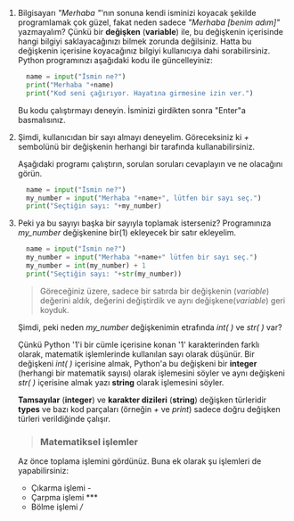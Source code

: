 1. Bilgisayarı *"Merhaba "*'nın sonuna kendi isminizi koyacak şekilde programlamak çok güzel, fakat neden sadece *"Merhaba [benim adım]"* yazmayalım? Çünkü bir **değişken** (**variable**) ile, bu değişkenin içerisinde hangi bilgiyi saklayacağınızı bilmek zorunda değilsiniz. Hatta bu değişkenin içerisine koyacağınız bilgiyi kullanıcıya dahi sorabilirsiniz. Python programınızı aşağıdaki kodu ile güncelleyiniz:
    ```python
      name = input("İsmin ne?")
      print("Merhaba "+name)
      print("Kod seni çağırıyor. Hayatına girmesine izin ver.")
    ```
    Bu kodu çalıştırmayı deneyin. İsminizi girdikten sonra "Enter"a basmalısınız.

2. Şimdi, kullanıcıdan bir sayı almayı deneyelim. Göreceksiniz ki *+* sembolünü bir değişkenin herhangi bir tarafında kullanabilirsiniz.

    Aşağıdaki programı çalıştırın, sorulan soruları cevaplayın ve ne olacağını görün.
    ```python
      name = input("İsmin ne?")
      my_number = input("Merhaba "+name+", lütfen bir sayı seç.")
      print("Seçtiğin sayı: "+my_number)
    ```
3. Peki ya bu sayıyı başka bir sayıyla toplamak isterseniz? Programınıza *my_number* değişkenine bir(1) ekleyecek bir satır ekleyelim.
    ```python
      name = input("İsmin ne?")
      my_number = input("Merhaba "+name+" lütfen bir sayı seç.")
      my_number = int(my_number) + 1
      print("Seçtiğin sayı: "+str(my_number))
    ```
    > Göreceğiniz üzere, sadece bir satırda bir değişkenin (*variable*) değerini aldık, değerini değiştirdik ve aynı değişkene(*variable*) geri koyduk.

    Şimdi, peki neden *my_number* değişkenimin etrafında *int( )* ve *str( )* var?

    Çünkü Python '1'i bir cümle içerisine konan '1' karakterinden farklı olarak, matematik işlemlerinde kullanılan sayı olarak düşünür. Bir değişkeni *int( )* içerisine almak, Python'a bu değişkeni bir **integer** (herhangi bir matematik sayısı) olarak işlemesini söyler ve aynı değişkeni *str( )* içerisine almak yazı **string** olarak işlemesini söyler.

    **Tamsayılar** (**integer**) ve **karakter dizileri** (**string**) değişken türleridir **types** ve bazı kod parçaları (örneğin *+* ve *print*) sadece doğru değişken türleri verildiğinde çalışır.

    > ### Matematiksel işlemler
    Az önce toplama işlemini gördünüz. Buna ek olarak şu işlemleri de yapabilirsiniz:
    * Çıkarma işlemi *-*
    * Çarpma işlemi ***
    * Bölme işlemi */*
